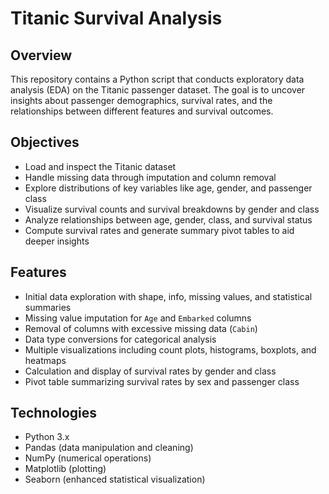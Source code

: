 # Titanic Survival Analysis

## Overview

This repository contains a Python script that conducts exploratory data analysis (EDA) on the Titanic passenger dataset. The goal is to uncover insights about passenger demographics, survival rates, and the relationships between different features and survival outcomes.

## Objectives

* Load and inspect the Titanic dataset
* Handle missing data through imputation and column removal
* Explore distributions of key variables like age, gender, and passenger class
* Visualize survival counts and survival breakdowns by gender and class
* Analyze relationships between age, gender, class, and survival status
* Compute survival rates and generate summary pivot tables to aid deeper insights

## Features

* Initial data exploration with shape, info, missing values, and statistical summaries
* Missing value imputation for `Age` and `Embarked` columns
* Removal of columns with excessive missing data (`Cabin`)
* Data type conversions for categorical analysis
* Multiple visualizations including count plots, histograms, boxplots, and heatmaps
* Calculation and display of survival rates by gender and class
* Pivot table summarizing survival rates by sex and passenger class

## Technologies

* Python 3.x
* Pandas (data manipulation and cleaning)
* NumPy (numerical operations)
* Matplotlib (plotting)
* Seaborn (enhanced statistical visualization)

